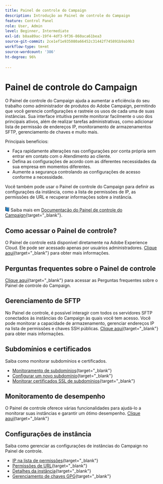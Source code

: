 ```yaml
---
title: Painel de controle do Campaign
description: Introdução ao Painel de controle do Campaign
feature: Control Panel
role: User, Admin
level: Beginner, Intermediate
exl-id: b8aa89ac-19f4-4df3-9f36-860aca61bea3
source-git-commit: 2ce1ef1e935080a66452c31442f745891b9ab9b3
workflow-type: tm+mt
source-wordcount: '386'
ht-degree: 96%

---
```


# Painel de controle do Campaign

O Painel de controle do Campaign ajuda a aumentar a eficiência do seu trabalho como administrador de produtos do Adobe Campaign, permitindo que você gerencie configurações e rastreie os usos de cada uma de suas instâncias. Sua interface intuitiva permite monitorar facilmente o uso dos principais ativos, além de realizar tarefas administrativas, como adicionar lista de permissão de endereços IP, monitoramento de armazenamentos SFTP, gerenciamento de chaves e muito mais.

Principais benefícios:

* Faça rapidamente alterações nas configurações por conta própria sem entrar em contato com o Atendimento ao cliente.
* Defina as configurações de acordo com as diferentes necessidades da sua empresa em momentos diferentes.
* Aumente a segurança controlando as configurações de acesso conforme a necessidade.

Você também pode usar o Painel de controle do Campaign para definir as configurações da instância, como a lista de permissões de IP, as permissões de URL e recuperar informações sobre a instância.

![](../assets/do-not-localize/book.png) Saiba mais em [Documentação do Painel de controle do Campaign](https://experienceleague.adobe.com/docs/control-panel/using/control-panel-home.html?lang=pt-BR){target="_blank"}.

## Como acessar o Painel de controle?

O Painel de controle está disponível diretamente na Adobe Experience Cloud. Ele pode ser acessado apenas por usuários administradores. [Clique aqui](https://experienceleague.adobe.com/docs/control-panel/using/discover-control-panel/accessing-control-panel.html?lang=pt-BR){target="_blank"} para obter mais informações.

## Perguntas frequentes sobre o Painel de controle

[Clique aqui](https://experienceleague.adobe.com/docs/control-panel/using/faq.html?lang=pt-BR#control-panel){target="_blank"} para acessar as Perguntas frequentes sobre o Painel de controle do Campaign.

## Gerenciamento de SFTP

No Painel de controle, é possível interagir com todos os servidores SFTP conectados às instâncias do Campaign às quais você tem acesso. Você pode monitorar a capacidade de armazenamento, gerenciar endereços IP na lista de permissões e chaves SSH públicas. [Clique aqui](https://experienceleague.adobe.com/docs/control-panel/using/sftp-management/about-sftp-management.html?lang=pt-BR#sftp-management){target="_blank"} para obter mais informações.

## Subdomínios e certificados

Saiba como monitorar subdomínios e certificados.

* [Monitoramento de subdomínios](https://experienceleague.adobe.com/docs/control-panel/using/subdomains-and-certificates/monitoring-subdomains.html?lang=pt-BR){target="_blank"}
* [Configurar um novo subdomínio](https://experienceleague.adobe.com/docs/control-panel/using/subdomains-and-certificates/setting-up-new-subdomain.html?lang=pt-BR){target="_blank"}
* [Monitorar certificados SSL de subdomínios](https://experienceleague.adobe.com/docs/control-panel/using/subdomains-and-certificates/monitoring-ssl-certificates.html?lang=pt-BR){target="_blank"}

## Monitoramento de desempenho

O Painel de controle oferece várias funcionalidades para ajudá-lo a monitorar suas instâncias e garantir um ótimo desempenho. [Clique aqui](https://experienceleague.adobe.com/docs/control-panel/using/performance-monitoring/about-performance-monitoring.html?lang=pt-BR){target="_blank"}


## Configurações de instância

Saiba como gerenciar as configurações de instâncias do Campaign no Painel de controle.
* [IP na lista de permissões](https://experienceleague.adobe.com/docs/control-panel/using/instances-settings/ip-allow-listing-instance-access.html?lang=pt-BR){target="_blank"}
* [Permissões de URL](https://experienceleague.adobe.com/docs/control-panel/using/instances-settings/url-permissions.html?lang=pt-BR){target="_blank"}
* [Detalhes da instância](https://experienceleague.adobe.com/docs/control-panel/using/instances-settings/instance-details.html?lang=pt-BR){target="_blank"}
* [Gerenciamento de chaves GPG](https://experienceleague.adobe.com/docs/control-panel/using/instances-settings/gpg-keys-management.html?lang=pt-BR){target="_blank"}
